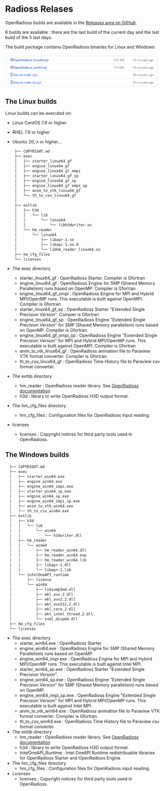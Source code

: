 # Radioss Relases

OpenRadioss builds are available in the [Releases area on GitHub](https://github.com/OpenRadioss/OpenRadioss/releases).</p>

6 builds are available : there are the last build of the current day and the last build of the 5 last days.

The build  package contains OpenRadioss binaries for Linux and Windows:

![image](./doc/Builds.png)

## The Linux builds

Linux builds can be executed on:

* Linux CentOS 7.9 or higher
* RHEL 7.9 or higher
* Ubuntu 20,.x or higher...

       ├── COPYRIGHT.md
       ├── exec
       │   ├── starter_linux64_gf
       │   ├── engine_linux64_gf
       │   ├── engine_linux64_gf_ompi
       │   ├── starter_linux64_gf_sp
       │   ├── engine_linux64_gf_sp
       │   ├── engine_linux64_gf_ompi_sp
       │   ├── anim_to_vtk_linux64_gf
       │   └── th_to_csv_linux64_gf
       │   
       ├── extlib
       │   ├── h3d
       │   │   └── lib
       │   │       └── linux64
       │   │           └── libh3dwriter.so
       │   └── hm_reader
       │       └── linux64
       │           ├── libapr-1.so
       │           ├── libapr-1.so.0
       │           └── libhm_reader_linux64.so
       ├── hm_cfg_files
       └── licenses

* The exec directory
  * starter_linux64_gf : OpenRadioss Starter. Compiler is Gfortran
  * engine_linux64_gf : OpenRadioss Engine for SMP (Shared Memory Parallelism) runs based on OpenMP. Compiler is Gfortran
  * engine_linux64_gf_ompi : OpenRadioss Engine for MPI and Hybrid MPI/OpenMP runs. This executable is built against OpenMPI. Compiler is Gfortran
  * starter_linux64_gf_sp : OpenRadioss Starter "Extended Single Precision Version". Compier is Gfortran
  * engine_linux64_gf_sp : OpenRadioss Engine  "Extended Single Precision Version" for SMP (Shared Memory parallelism) runs based on OpenMP. Compiler is Gfortran
  * engine_linux64_gf_ompi_sp : OpenRadioss Engine  "Extended Single Precision Version" for MPI and Hybrid MPI/OpenMP runs. This executable is built against OpenMPI. Compiler is Gfortran
  * anim_to_vtk_linux64_gf : OpenRadioss animation file to Paraview VTK format converter. Compiler is Gfortran
  * th_to_csv_linux64_gf : OpenRadioss Time History file to Paraview csv format converter.
* The extlib directory
  * hm_reader : OpenRadioss reader library. See [OpenRadioss documentation](https://openradioss.atlassian.net/wiki/spaces/OPENRADIOSS/pages/6094849/OpenRadioss+Reader+Radioss+Block+Format)
  * h3d : library to write OpenRadioss H3D output format.
* The hm_cfg_files directory
  * hm_cfg_files : Configuration files for OpenRadioss input reading.
* licenses
  * licenses : Copyright notices for third party tools used in OpenRadioss.

## The Windows builds

      ├── COPYRIGHT.md
      ├── exec
      │   ├── starter_win64.exe
      │   ├── engine_win64.exe
      │   ├── engine_win64_impi.exe
      │   ├── starter_win64_sp.exe
      │   ├── engine_win64_sp.exe
      │   ├── engine_win64_impi_sp.exe
      │   ├── anim_to_vtk_win64.exe
      │   └── th_to_csv_win64.exe
      ├── extlib
      │   ├── h3d
      │   │   └── lib
      │   │       └── win64
      │   │           └── h3dwriter.dll
      │   ├── hm_reader
      │   │   └── win64
      │   │       ├── hm_reader_win64.dll
      │   │       ├── hm_reader_win64.exp
      │   │       ├── hm_reader_win64.lib
      │   │       ├── libapr-1.dll
      │   │       └── libapr-1.lib
      │   └── intelOneAPI_runtime
      │       ├── license
      │       └── win64
      │           ├── libiomp5md.dll
      │           ├── mkl_avx.2.dll
      │           ├── mkl_avx2.2.dll
      │           ├── mkl_avx512.2.dll
      │           ├── mkl_core.2.dll
      │           ├── mkl_intel_thread.2.dll
      │           └── svml_dispmd.dll
      ├── hm_cfg_files
      └── licenses

* The exec directory
  * starter_win64.exe : OpenRadioss Starter.
  * engine_win64.exe : OpenRadioss Engine for SMP (Shared Memory Parallelism) runs based on OpenMP.
  * engine_win64_impi.exe : OpenRadioss Engine for MPI and Hybrid MPI/OpenMP runs. This executable is built against Intel MPI.
  * starter_win64_sp.exe : OpenRadioss Starter "Extended Single Precision Version".
  * engine_win64_sp.exe : OpenRadioss Engine  "Extended Single Precision Version" for SMP (Shared Memory parallelism) runs based on OpenMP.
  * engine_win64_impi_sp.exe : OpenRadioss Engine  "Extended Single Precision Version" for MPI and Hybrid MPI/OpenMP runs. This executable is built against Intel MPI.
  * anim_to_vtk_win64.exe : OpenRadioss animation file to Paraview VTK format converter. Compiler is Gfortran
  * th_to_csv_win64.exe : OpenRadioss Time History file to Paraview csv format converter.
* The extlib directory
  * hm_reader : OpenRadioss reader library. See [OpenRadioss documentation](https://openradioss.atlassian.net/wiki/spaces/OPENRADIOSS/pages/6094849/OpenRadioss+Reader+Radioss+Block+Format)
  * h3d : library to write OpenRadioss H3D output format.
  * IntelOneAPI_Runtime : Intel OneAPI Runtime redistribuable libraries for OpenRadioss Starter and OpenRadioss Engine
* The hm_cfg_files directory
  * hm_cfg_files : Configuration files for OpenRadioss input reading.
* Licenses
  * licenses : Copyright notices for third party tools used in OpenRadioss.
